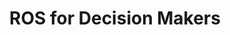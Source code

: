 ---
title: ROS for Decision Makers
organiser: Fraunhofer IPA
image: /assets/images/ros-for-decision-makers.png
description: This training serves to give decision makers a systematic basis for making decision about ROS in one day.
contact: Christoph Hellmann Santos
mail: opensourcerobotics@ipa.fraunhofer.de
---